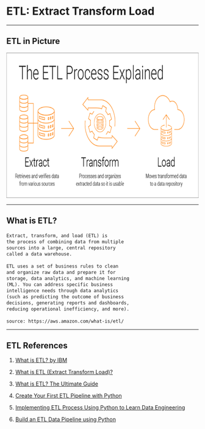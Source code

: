 # ETL: Extract Transform Load

------

## ETL in Picture 

<img src="./etl-process-explained-diagram.png" height=380 width=620>

------

## What is ETL? 

	Extract, transform, and load (ETL) is 
	the process of combining data from multiple 
	sources into a large, central repository 
	called a data warehouse. 
	
	ETL uses a set of business rules to clean 
	and organize raw data and prepare it for 
	storage, data analytics, and machine learning 
	(ML). You can address specific business 
	intelligence needs through data analytics 
	(such as predicting the outcome of business 
	decisions, generating reports and dashboards, 
	reducing operational inefficiency, and more).
	
	source: https://aws.amazon.com/what-is/etl/
	
-------
	
## ETL References

1. [What is ETL? by IBM](https://www.ibm.com/topics/etl)

2. [What is ETL (Extract Transform Load)?](https://aws.amazon.com/what-is/etl/)

3. [What is ETL? The Ultimate Guide](https://www.matillion.com/blog/what-is-etl-the-ultimate-guide)

4. [Create Your First ETL Pipeline with Python](https://anujsyal.com/create-your-first-etl-pipeline-with-python)

5. [Implementing ETL Process Using Python to Learn Data Engineering](https://www.analyticsvidhya.com/blog/2021/06/implementing-python-to-learn-data-engineering-etl-process/)

6. [Build an ETL Data Pipeline using Python](https://blog.det.life/build-an-etl-data-pipeline-using-python-139c6875b046)

